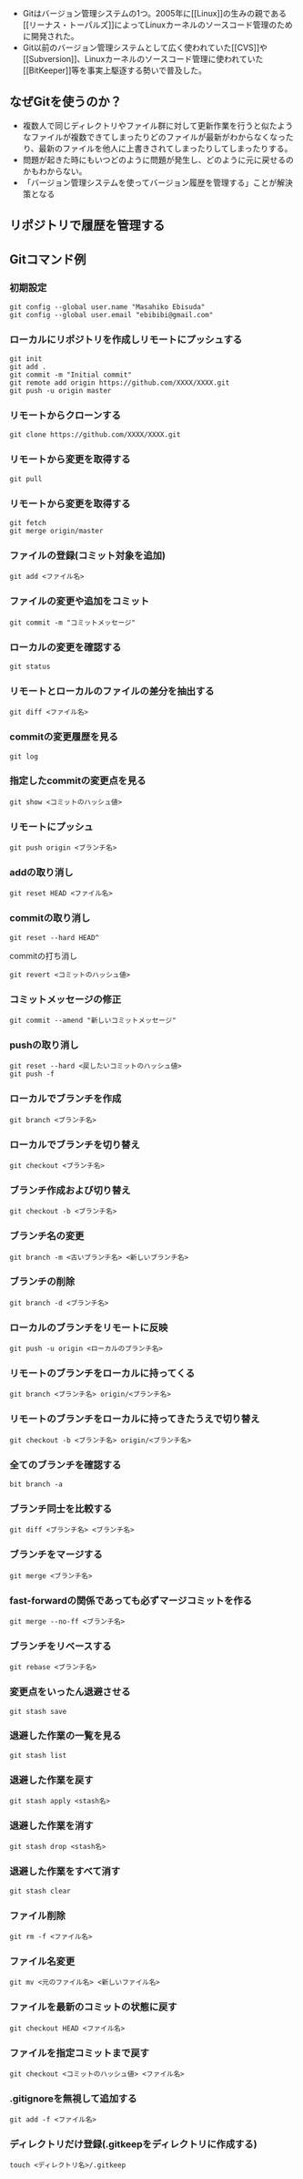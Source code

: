 - Gitはバージョン管理システムの1つ。2005年に[[Linux]]の生みの親である[[リーナス・トーパルズ]]によってLinuxカーネルのソースコード管理のために開発された。
- Git以前のバージョン管理システムとして広く使われていた[[CVS]]や[[Subversion]]、Linuxカーネルのソースコード管理に使われていた[[BitKeeper]]等を事実上駆逐する勢いで普及した。

## なぜGitを使うのか？
- 複数人で同じディレクトリやファイル群に対して更新作業を行うと似たようなファイルが複数できてしまったりどのファイルが最新がわからなくなったり、最新のファイルを他人に上書きされてしまったりしてしまったりする。
- 問題が起きた時にもいつどのように問題が発生し、どのように元に戻せるのかもわからない。
- 「バージョン管理システムを使ってバージョン履歴を管理する」ことが解決策となる

## リポジトリで履歴を管理する


## Gitコマンド例

### 初期設定
```
git config --global user.name "Masahiko Ebisuda"
git config --global user.email "ebibibi@gmail.com"
```

### ローカルにリポジトリを作成しリモートにプッシュする
```
git init
git add .
git commit -m "Initial commit"
git remote add origin https://github.com/XXXX/XXXX.git
git push -u origin master
```

### リモートからクローンする
```
git clone https://github.com/XXXX/XXXX.git
```

### リモートから変更を取得する
```
git pull
```

### リモートから変更を取得する
```
git fetch
git merge origin/master
```

### ファイルの登録(コミット対象を追加)
```
git add <ファイル名>
```

### ファイルの変更や追加をコミット
```
git commit -m "コミットメッセージ"
```

### ローカルの変更を確認する
```
git status
```

### リモートとローカルのファイルの差分を抽出する
```
git diff <ファイル名>
```

### commitの変更履歴を見る
```
git log
```

### 指定したcommitの変更点を見る
```
git show <コミットのハッシュ値>
```

### リモートにプッシュ
```
git push origin <ブランチ名>
```

### addの取り消し
```
git reset HEAD <ファイル名>
```

### commitの取り消し
```
git reset --hard HEAD^
```

commitの打ち消し
```
git revert <コミットのハッシュ値>
```

### コミットメッセージの修正
```
git commit --amend "新しいコミットメッセージ"
```

### pushの取り消し
```
git reset --hard <戻したいコミットのハッシュ値>
git push -f
```

### ローカルでブランチを作成
```
git branch <ブランチ名>
```

### ローカルでブランチを切り替え
```
git checkout <ブランチ名>
```

### ブランチ作成および切り替え
```
git checkout -b <ブランチ名>
```

### ブランチ名の変更
```
git branch -m <古いブランチ名> <新しいブランチ名>
```

### ブランチの削除
```
git branch -d <ブランチ名>
```

### ローカルのブランチをリモートに反映
```
git push -u origin <ローカルのブランチ名>
```

### リモートのブランチをローカルに持ってくる
```
git branch <ブランチ名> origin/<ブランチ名>
```

### リモートのブランチをローカルに持ってきたうえで切り替え
```
git checkout -b <ブランチ名> origin/<ブランチ名>
```

### 全てのブランチを確認する
```
bit branch -a
```

### ブランチ同士を比較する
```
git diff <ブランチ名> <ブランチ名>
```

### ブランチをマージする
```
git merge <ブランチ名>
```

### fast-forwardの関係であっても必ずマージコミットを作る
```
git merge --no-ff <ブランチ名>
```

### ブランチをリベースする
```
git rebase <ブランチ名>
```

### 変更点をいったん退避させる
```
git stash save
```

### 退避した作業の一覧を見る
```
git stash list
```

### 退避した作業を戻す
```
git stash apply <stash名>
```

### 退避した作業を消す
```
git stash drop <stash名>
```

### 退避した作業をすべて消す
```
git stash clear
```

### ファイル削除
```
git rm -f <ファイル名>
```

### ファイル名変更
```
git mv <元のファイル名> <新しいファイル名>
```

### ファイルを最新のコミットの状態に戻す
```
git checkout HEAD <ファイル名>
```

### ファイルを指定コミットまで戻す
```
git checkout <コミットのハッシュ値> <ファイル名>
```

### .gitignoreを無視して追加する
```
git add -f <ファイル名>
```

### ディレクトリだけ登録(.gitkeepをディレクトリに作成する)
```
touch <ディレクトリ名>/.gitkeep
```